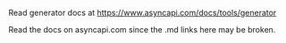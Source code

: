 Read generator docs at https://www.asyncapi.com/docs/tools/generator

Read the docs on asyncapi.com since the .md links here may be broken.